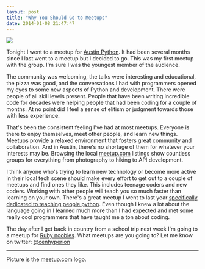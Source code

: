 ```yaml
---
layout: post
title: "Why You Should Go to Meetups"
date: 2014-01-08 21:47:47 
---
```


![](http://files.meetup.com/1490034/Meetup%2520logo.jpg)

Tonight I went to a meetup for [Austin Python](http://www.meetup.com/austinpython/). It had been several months since I last went to a meetup but I decided to go. This was my first meetup with the group. I'm sure I was the youngest member of the audience.

The community was welcoming, the talks were interesting and educational, the pizza was good, and the conversations I had with programmers opened my eyes to some new aspects of Python and development. There were people of all skill levels present. People that have been writing incredible code for decades were helping people that had been coding for a couple of months. At no point did I feel a sense of elitism or judgment towards those with less experience. 

That's been the consistent feeling I've had at most meetups. Everyone is there to enjoy themselves, meet other people, and learn new things. Meetups provide a relaxed environment that fosters great community and collaboration. And in Austin, there's no shortage of them for whatever your interests may be. Browsing the local [meetup.com](http://www.meetup.com/) listings show countless groups for everything from photography to hiking to API development.

I think anyone who's trying to learn new technology or become more active in their local tech scene should make every effort to get out to a couple of meetups and find ones they like. This includes teenage coders and new coders. Working with other people will teach you so much faster than learning on your own. There's a great meetup I went to last year [specifically dedicated to teaching people python](http://www.meetup.com/AustinLearnPython/). Even though I knew a lot about the language going in I learned much more than I had expected and met some really cool programmers that have taught me a ton about coding.

The day after I get back in country from a school trip next week I'm going to a meetup for [Ruby noobies](http://www.meetup.com/makersquare/events/140778312/). What meetups are you going to? Let me know on twitter: [@cenhyperion](https://twitter.com/cenhyperion/)

***

Picture is the [meetup.com](http://www.meetup.com/) logo.
